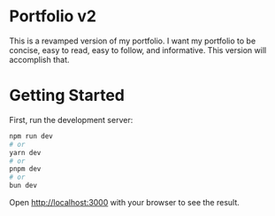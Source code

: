 # Portfolio v2

This is a revamped version of my portfolio. I want my portfolio to be concise, easy to read, easy to follow, and informative. This version will accomplish that.

# Getting Started

First, run the development server:

```bash
npm run dev
# or
yarn dev
# or
pnpm dev
# or
bun dev
```

Open [http://localhost:3000](http://localhost:3000) with your browser to see the result.
